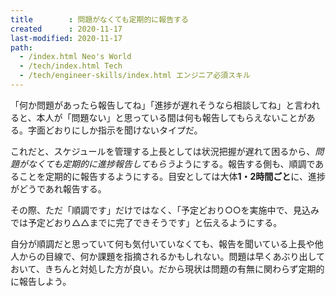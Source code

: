 ```yaml
---
title        : 問題がなくても定期的に報告する
created      : 2020-11-17
last-modified: 2020-11-17
path:
  - /index.html Neo's World
  - /tech/index.html Tech
  - /tech/engineer-skills/index.html エンジニア必須スキル
---
```


「何か問題があったら報告してね」「進捗が遅れそうなら相談してね」と言われると、本人が「問題ない」と思っている間は何も報告してもらえないことがある。字面どおりにしか指示を聞けないタイプだ。

これだと、スケジュールを管理する上長としては状況把握が遅れて困るから、*問題がなくても定期的に進捗報告してもらう*ようにする。報告する側も、順調であることを定期的に報告するようにする。目安としては大体**1・2時間ごと**に、進捗がどうであれ報告する。

その際、ただ「順調です」だけではなく、「予定どおり○○を実施中で、見込みでは予定どおり△△までに完了できそうです」と伝えるようにする。

自分が順調だと思っていて何も気付いていなくても、報告を聞いている上長や他人からの目線で、何か課題を指摘されるかもしれない。問題は早くあぶり出しておいて、きちんと対処した方が良い。だから現状は問題の有無に関わらず定期的に報告しよう。
